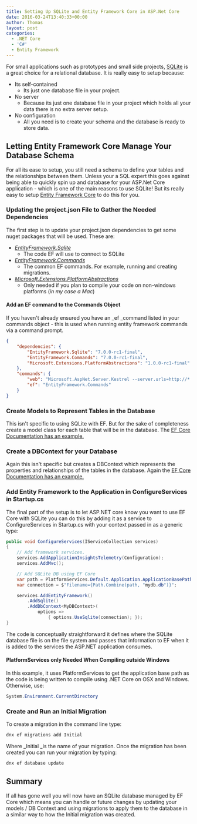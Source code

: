 ```yaml
---
title: Setting Up SQLite and Entity Framework Core in ASP.Net Core
date: 2016-03-24T13:40:33+00:00
author: Thomas
layout: post
categories:
  - .NET Core
  - 'C#'
  - Entity Framework
---
```

For small applications such as prototypes and small side projects, [SQLite](https://www.sqlite.org/whentouse.html) is a great choice for a relational database. It is really easy to setup because:

  * Its self-contained 
      * Its just one database file in your project.
  * No server 
      * Because its just one database file in your project which holds all your data there is no extra server setup.
  * No configuration 
      * All you need is to create your schema and the database is ready to store data.

## Letting Entity Framework Core Manage Your Database Schema

For all its ease to setup, you still need a schema to define your tables and the relationships between them. Unless your a SQL expert this goes against being able to quickly spin up and database for your ASP.Net Core application - which is one of the main reasons to use SQLite! But its really easy to setup [Entity Framework Core](https://github.com/aspnet/EntityFramework) to do this for you.

### Updating the project.json File to Gather the Needed Dependencies

The first step is to update your project.json dependencies to get some nuget packages that will be used. These are:

  * _[EntityFramework.Sqlite](https://www.nuget.org/packages/EntityFramework.SQLite/)_ 
      * The code EF will use to connect to SQLite
  * _[EntityFramework.Commands](https://www.nuget.org/packages/EntityFramework.Commands/7.0.0-rc1-final)_ 
      * The common EF commands. For example, running and creating migrations.
  * _[Microsoft.Extensions.PlatformAbstractions](https://www.nuget.org/packages/Microsoft.Extensions.PlatformAbstractions/1.0.0-rc1-final)_ 
      * Only needed if you plan to compile your code on non-windows platforms (_in my case a Mac_)

#### Add an EF command to the Commands Object

If you haven't already ensured you have an _ef _command listed in your commands object - this is used when running entity framework commands via a command prompt.

```json
{
    "dependencies": {
        "EntityFramework.Sqlite": "7.0.0-rc1-final",
        "EntityFramework.Commands": "7.0.0-rc1-final",
        "Microsoft.Extensions.PlatformAbstractions": "1.0.0-rc1-final"
    },
    "commands": {
        "web": "Microsoft.AspNet.Server.Kestrel --server.urls=http://*:9000/",
        "ef": "EntityFramework.Commands"
    }
}
```

### Create Models to Represent Tables in the Database

This isn't specific to using SQLite with EF. But for the sake of completeness create a model class for each table that will be in the database. The [EF Core Documentation has an example.](http://ef.readthedocs.org/en/latest/platforms/coreclr/getting-started-osx.html#create-your-model)

### Create a DBContext for your Database

Again this isn't specific but creates a DBContext which represents the properties and relationships of the tables in the database. Again the [EF Core Documentation has an example.](http://ef.readthedocs.org/en/latest/platforms/coreclr/getting-started-osx.html#create-your-model)

### Add Entity Framework to the Application in ConfigureServices in Startup.cs

The final part of the setup is to let ASP.NET core know you want to use EF Core with SQLite you can do this by adding it as a service to ConfigureServices in Startup.cs with your context passed in as a generic type:

```csharp
public void ConfigureServices(IServiceCollection services)
{
    // Add framework services.
    services.AddApplicationInsightsTelemetry(Configuration);
    services.AddMvc();

    // Add SQLite DB using EF Core
    var path = PlatformServices.Default.Application.ApplicationBasePath;
    var connection = $"Filename={Path.Combine(path, "mydb.db")}";

    services.AddEntityFramework()
        .AddSqlite()
        .AddDbContext<MyDBContext>(
            options =>
                { options.UseSqlite(connection); });
}
```

The code is conceptually straightforward it defines where the SQLite database file is on the file system and passes that information to EF when it is added to the services the ASP.NET application consumes.

#### PlatformServices only Needed When Compiling outside Windows

In this example, it uses PlatformServices to get the application base path as the code is being written to compile using .NET Core on OSX and Windows. Otherwise, use:

```csharp
System.Environment.CurrentDirectory
```

### Create and Run an Initial Migration

To create a migration in the command line type:

```bash
dnx ef migrations add Initial
```

Where _Initial _is the name of your migration. Once the migration has been created you can run your migration by typing:

```bash
dnx ef database update
```

## Summary

If all has gone well you will now have an SQLite database managed by EF Core which means you can handle or future changes by updating your models / DB Context and using migrations to apply them to the database in a similar way to how the Initial migration was created.